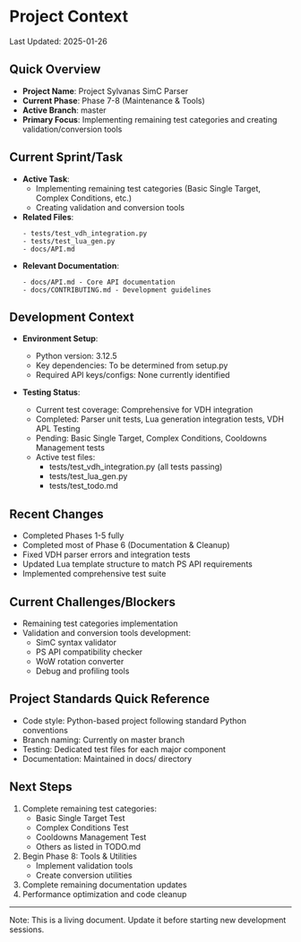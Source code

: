 # Project Context

Last Updated: 2025-01-26

## Quick Overview
- **Project Name**: Project Sylvanas SimC Parser
- **Current Phase**: Phase 7-8 (Maintenance & Tools)
- **Active Branch**: master
- **Primary Focus**: Implementing remaining test categories and creating validation/conversion tools

## Current Sprint/Task
- **Active Task**: 
  - Implementing remaining test categories (Basic Single Target, Complex Conditions, etc.)
  - Creating validation and conversion tools
- **Related Files**:
  ```
  - tests/test_vdh_integration.py
  - tests/test_lua_gen.py
  - docs/API.md
  ```
- **Relevant Documentation**:
  ```
  - docs/API.md - Core API documentation
  - docs/CONTRIBUTING.md - Development guidelines
  ```

## Development Context
- **Environment Setup**:
  - Python version: 3.12.5
  - Key dependencies: To be determined from setup.py
  - Required API keys/configs: None currently identified

- **Testing Status**:
  - Current test coverage: Comprehensive for VDH integration
  - Completed: Parser unit tests, Lua generation integration tests, VDH APL Testing
  - Pending: Basic Single Target, Complex Conditions, Cooldowns Management tests
  - Active test files:
    - tests/test_vdh_integration.py (all tests passing)
    - tests/test_lua_gen.py
    - tests/test_todo.md

## Recent Changes
- Completed Phases 1-5 fully
- Completed most of Phase 6 (Documentation & Cleanup)
- Fixed VDH parser errors and integration tests
- Updated Lua template structure to match PS API requirements
- Implemented comprehensive test suite

## Current Challenges/Blockers
- Remaining test categories implementation
- Validation and conversion tools development:
  - SimC syntax validator
  - PS API compatibility checker
  - WoW rotation converter
  - Debug and profiling tools

## Project Standards Quick Reference
- Code style: Python-based project following standard Python conventions
- Branch naming: Currently on master branch
- Testing: Dedicated test files for each major component
- Documentation: Maintained in docs/ directory

## Next Steps
1. Complete remaining test categories:
   - Basic Single Target Test
   - Complex Conditions Test
   - Cooldowns Management Test
   - Others as listed in TODO.md
2. Begin Phase 8: Tools & Utilities
   - Implement validation tools
   - Create conversion utilities
3. Complete remaining documentation updates
4. Performance optimization and code cleanup

---
Note: This is a living document. Update it before starting new development sessions.
